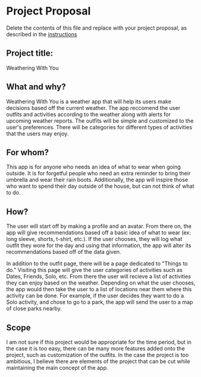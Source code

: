 # Project Proposal
Delete the contents of this file and replace with your project proposal, as described in the [instructions](./instructions.md)

## Project title:
Weathering With You

## What and why?
Weathering With You is a weather app that will help its users make decisions based off the current weather. The app reccomend the user outfits and activities according to the weather along with alerts for upcoming weather reports. The outfits will be simple and customized to the user's preferences. There will be categories for different types of activities that the users may enjoy.

## For whom?
This app is for anyone who needs an idea of what to wear when going outside. It is for forgetful people who need an extra reminder to bring their umbrella and wear their rain boots. Additionally, the app will inspire those who want to spend their day outside of the house, but can not think of what to do.

## How?
The user will start off by making a profile and an avatar. From there on, the app will give recommendations based off a basic idea of what to wear (ex: long sleeve, shorts, t-shirt, etc.). If the user chooses, they will log what outfit they wore for the day and using that information, the app will alter its recommendations based off of the data given.

In addition to the outfit page, there will be a page dedicated to "Things to do." Visiting this page will give the user categories of activities such as Dates, Friends, Solo, etc. From there the user will recieve a list of activities they can enjoy based on the weather. Depending on what the user chooses, the app would then take the user to a list of locations near them where this activity can be done. For example, if the user decides they want to do a Solo activity, and chose to go to a park, the app will send the user to a map of close parks nearby.

## Scope
I am not sure if this project would be appropriate for the time period, but in the case it is too easy, there can be many more features added onto the project, such as customization of the outfits. In the case the project is too ambitious, I believe there are elements of the project that can be cut while maintaining the main concept of the app.
